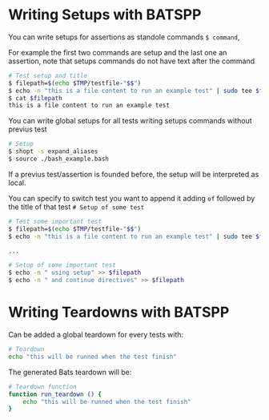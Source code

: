 # Writing Setups with BATSPP

You can write setups for assertions as standole commands `$ command`,

For example the first two commands are setup and the last one an assertion, note that setups commands do not have text after the command
``` bash
# Test setup and title
$ filepath=$(echo $TMP/testfile-"$$")
$ echo -n "this is a file content to run an example test" | sudo tee $filepath
$ cat $filepath
this is a file content to run an example test
```

You can write global setups for all tests writing setups commands without previus test

``` bash
# Setup
$ shopt -s expand_aliases
$ source ./bash_example.bash
```

If a previus test/assertion is founded before, the setup will be interpreted as local.

You can specify to switch test you want to append it adding `of` followed by the title of that test `# Setup of some test`
``` bash
# Test some important test
$ filepath=$(echo $TMP/testfile-"$$")
$ echo -n "this is a file content to run an example test" | sudo tee $filepath

...

# Setup of some important test
$ echo -n " using setup" >> $filepath
$ echo -n " and continue directives" >> $filepath
```

# Writing Teardowns with BATSPP

Can be added a global teardown for every tests with:
``` bash
# Teardown
echo "this will be runned when the test finish"
```
The generated Bats teardown will be:
``` Bash
# Teardown function
function run_teardown () {
	echo "this will be runned when the test finish"
}
```

